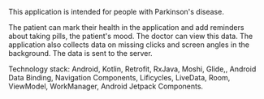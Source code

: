 This application is intended for people with Parkinson's disease. 

The patient can mark their health in the application and add reminders about taking pills, the patient's mood. The doctor can view this data.
The application also collects data on missing clicks and screen angles in the background. The data is sent to the server.

Technology stack: Android, Kotlin, Retrofit, RxJava, Moshi, Glide,, Android Data Binding, Navigation Components, Lificycles, LiveData, Room, ViewModel, WorkManager, Android Jetpack Components.

